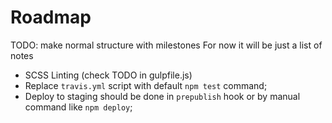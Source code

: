 # Roadmap

TODO: make normal structure with milestones
For now it will be just a list of notes

- SCSS Linting (check TODO in gulpfile.js)
- Replace `travis.yml` script with default `npm test` command;
- Deploy to staging should be done in `prepublish` hook or by manual command like `npm deploy`;
